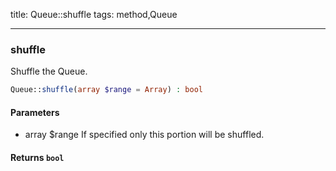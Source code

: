 title: Queue::shuffle
tags: method,Queue

---

<div class="method">
<h3 class="method-name">shuffle</h3>
<p>Shuffle the Queue.</p>

```php
Queue::shuffle(array $range = Array) : bool
```

#### Parameters

*  array $range If specified only this portion will be shuffled.


#### Returns `bool`




</div>